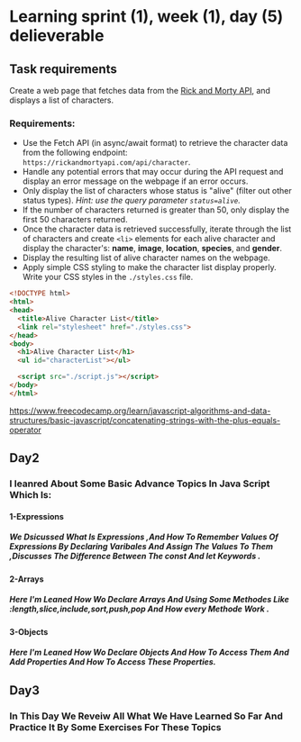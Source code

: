 
# Learning sprint (1), week (1), day (5) delieverable

## Task requirements

Create a web page that fetches data from the [Rick and Morty API](https://rickandmortyapi.com/documentation/#get-all-characters), and displays a list of characters.

### Requirements:

- Use the Fetch API (in async/await format) to retrieve the character data from the following endpoint: `https://rickandmortyapi.com/api/character`.
- Handle any potential errors that may occur during the API request and display an error message on the webpage if an error occurs.
- Only display the list of characters whose status is "alive" (filter out other status types). *Hint: use the query parameter `status=alive`.*
- If the number of characters returned is greater than 50, only display the first 50 characters returned.
- Once the character data is retrieved successfully, iterate through the list of characters and create `<li>` elements for each alive character and display the character's: **name**, **image**, **location**, **species**, and **gender**.
- Display the resulting list of alive character names on the webpage.
- Apply simple CSS styling to make the character list display properly. Write your CSS styles in the `./styles.css` file.

```html
<!DOCTYPE html>
<html>
<head>
  <title>Alive Character List</title>
  <link rel="stylesheet" href="./styles.css">
</head>
<body>
  <h1>Alive Character List</h1>
  <ul id="characterList"></ul>

  <script src="./script.js"></script>
</body>
</html>
```

https://www.freecodecamp.org/learn/javascript-algorithms-and-data-structures/basic-javascript/concatenating-strings-with-the-plus-equals-operator

## Day2
### I leanred About Some Basic Advance Topics  In Java Script Which Is:

#### 1-Expressions 
##### We Dsicussed What Is Expressions ,And How To Remember Values Of Expressions By Declaring Varibales And Assign The Values To Them ,Discusses The Difference Between The const And let Keywords .
#### 2-Arrays
##### Here I'm Leaned How Wo Declare Arrays And Using Some Methodes Like :length,slice,include,sort,push,pop And How every Methode Work .
#### 3-Objects
#####  Here I'm Leaned How Wo Declare Objects And How To Access Them And Add Properties And How To Access These Properties.

## Day3
### In This Day We Reveiw All What We Have Learned So Far And Practice It By Some Exercises For These Topics
